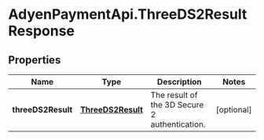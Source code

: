 # AdyenPaymentApi.ThreeDS2ResultResponse

## Properties

Name | Type | Description | Notes
------------ | ------------- | ------------- | -------------
**threeDS2Result** | [**ThreeDS2Result**](ThreeDS2Result.md) | The result of the 3D Secure 2 authentication. | [optional] 


